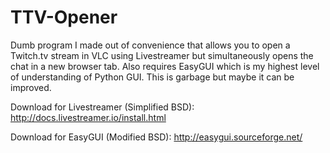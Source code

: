 # TTV-Opener
Dumb program I made out of convenience that allows you to open a Twitch.tv stream in VLC using Livestreamer but simultaneously opens the chat in a new browser tab. Also requires EasyGUI which is my highest level of understanding of Python GUI. This is garbage but maybe it can be improved.

Download for Livestreamer (Simplified BSD): http://docs.livestreamer.io/install.html

Download for EasyGUI (Modified BSD): http://easygui.sourceforge.net/
